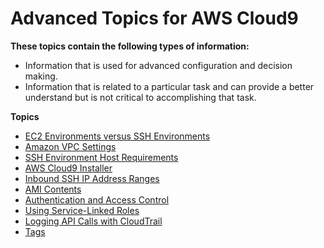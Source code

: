 # Advanced Topics for AWS Cloud9<a name="advanced-topics"></a>

**These topics contain the following types of information:**
+ Information that is used for advanced configuration and decision making\.
+ Information that is related to a particular task and can provide a better understand but is not critical to accomplishing that task\.

**Topics**
+ [EC2 Environments versus SSH Environments](ec2-env-versus-ssh-env.md)
+ [Amazon VPC Settings](vpc-settings.md)
+ [SSH Environment Host Requirements](ssh-settings.md)
+ [AWS Cloud9 Installer](installer.md)
+ [Inbound SSH IP Address Ranges](ip-ranges.md)
+ [AMI Contents](ami-contents.md)
+ [Authentication and Access Control](auth-and-access-control.md)
+ [Using Service\-Linked Roles](using-service-linked-roles.md)
+ [Logging API Calls with CloudTrail](cloudtrail.md)
+ [Tags](tags.md)